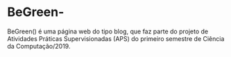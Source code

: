 # BeGreen-
BeGreen() é uma página web do tipo blog, que faz parte do projeto de Atividades Práticas Supervisionadas (APS) do primeiro semestre de Ciência da Computação/2019.
